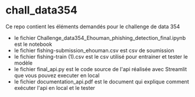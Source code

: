 # chall_data354
Ce repo contient les éléments demandés pour le challenge de data 354  
- le fichier Challenge_data354_Ehouman_phishing_detection_final.ipynb est le notebook 
- le fichier fishing-submission_ehouman.csv est csv de soumission
- le fichier fishing-train (1).csv est le csv utilisé pour entrainer et tester le modèle
- le fichier final_api.py est le code source de l'api réalisée avec Streamlit que vous pouvez executer en local
-  le fichier documentation_api.pdf est le document qui explique comment exécuter l'api en local et le tester 

 
